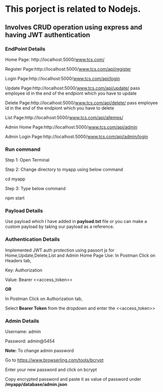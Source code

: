 # This porject is related to Nodejs. 
## Involves CRUD operation using express and having JWT authentication
### EndPoint Details
Home Page: http://localhost:5000/www.tcs.com/

Register Page:http://localhost:5000/www.tcs.com/api/register

Login Page:http://localhost:5000/www.tcs.com/api/login

Update Page:http://localhost:5000/www.tcs.com/api/update/  pass employee id in the end of the endpiont which you have to update

Delete Page:http://localhost:5000/www.tcs.com/api/delete/ pass employee id in the end of the endpiont which you have to delete

List Page:http://localhost:5000/www.tcs.com/api/allemps/ 

Admin Home Page:http://localhost:5000/www.tcs.com/api/admin

Admin Login Page:http://localhost:5000/www.tcs.com/api/admin/login

### Run command
Step 1: Open Terminal 

Step 2: Change directory to myapp using below command 

cd myapp

Step 3: Type below command

npm start

### Payload Details
Use payload which I have added in **payload.txt** file or you can make a custom payload by taking our payload as a reference.

### Authentication Details
Implemented JWT auth protection using passort js for Home,Update,Delete,List and Admin Home Page
Use: In Postman Click on Headers tab,

Key: Authorization 

Value: Bearer <<access_token>>

**OR**

In Postman Click on Authorization tab,

Select **Bearer Token** from the dropdown and enter the <<access_token>>

### Admin Details
Username: admin

Password: admin@5454

**Note:** To change admin password

 Go to https://www.browserling.com/tools/bcrypt 
 
 Enter your new password and click on bcrypt
 
 Copy encrypted password and paste it as value of password under **/myapp/database/admin.json**
